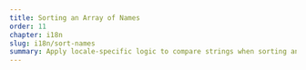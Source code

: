 ```yaml
---
title: Sorting an Array of Names
order: 11
chapter: i18n
slug: i18n/sort-names
summary: Apply locale-specific logic to compare strings when sorting an array of names.
---
```

